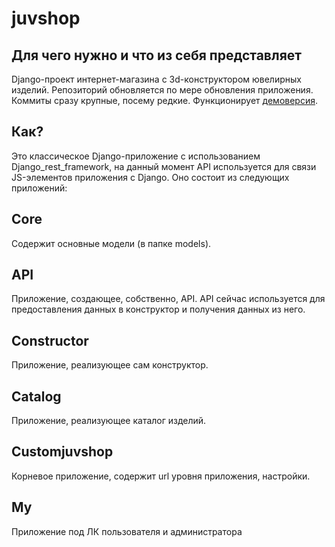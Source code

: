 # juvshop
## Для чего нужно и что из себя представляет
Django-проект интернет-магазина с 3d-конструктором ювелирных изделий.
Репозиторий обновляется по мере обновления приложения. Коммиты сразу крупные, посему редкие.
Функционирует <a href="http://2.59.40.6:8000/constructor">демоверсия</a>.

## Как?
Это классическое Django-приложение с использованием Django_rest_framework, на данный момент API используется для связи JS-элементов приложения с Django.
Оно состоит из следующих приложений:

## Core
Содержит основные модели (в папке models).

## API
Приложение, создающее, собственно, API. API сейчас используется для предоставления данных в конструктор и получения данных из него.

## Constructor
Приложение, реализующее сам конструктор.

## Catalog
Приложение, реализующее каталог изделий.

## Customjuvshop
Корневое приложение, содержит url уровня приложения, настройки.

## My
Приложение под ЛК пользователя и администратора
